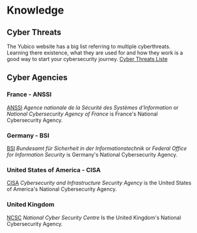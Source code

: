# Knowledge

## Cyber Threats

The Yubico website has a big list referring to multiple cyberthreats. Learning there existence, what they are used for and how they work is a good way to start your cybersecurity journey. [Cyber Threats Liste](https://www.yubico.com/resources/glossary/)

## Cyber Agencies

### France - ANSSI

[ANSSI](https://cyber.gouv.fr/en) *Agence nationale de la Sécurité des Systèmes d'Information* or *National Cybersecurity Agency of France* is France's National Cybersecurity Agency.

### Germany - BSI

[BSI](https://www.bsi.bund.de/EN/Home/home_node.html) *Bundesamt für Sicherheit in der Informationstechnik* or *Federal Office for Information Security* is Germany's National Cybersecurity Agency.

### United States of America - CISA

[CISA](https://www.cisa.gov/) *Cybersecurity and Infrastructure Security Agency* is the United States of America's National Cybersecurity Agency.


### United Kingdom

[NCSC](https://www.ncsc.gov.uk/) *National Cyber Security Centre* Is the United Kingdom's National Cybersecurity Agency.
